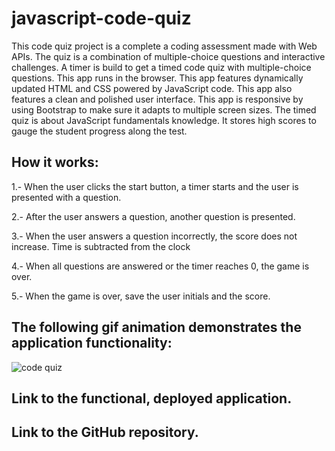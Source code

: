 # javascript-code-quiz

This code quiz project is a complete a coding assessment made with Web APIs.
The quiz is a combination of multiple-choice questions and interactive challenges. 
A timer is build to get a timed code quiz with multiple-choice questions. 
This app runs in the browser.
This app features dynamically updated HTML and CSS powered by JavaScript code. 
This app also features a clean and polished user interface.
This app is responsive by using Bootstrap to make sure it adapts to multiple screen sizes.
The timed quiz is about JavaScript fundamentals knowledge.
It stores high scores to gauge the student progress along the test.

## How it works:

1.- When the user clicks the start button, a timer starts and the user is presented with a question.

2.- After the user answers a question, another question is presented.

3.- When the user answers a question incorrectly, the score does not increase. Time is subtracted from the clock

4.- When all questions are answered or the timer reaches 0, the game is over.

5.- When the game is over, save the user initials and the score.

## The following gif animation demonstrates the application functionality:

![code quiz](./Assets/04-web-apis-homework-demo.gif)

## Link to the functional, deployed application.



## Link to the GitHub repository. 





